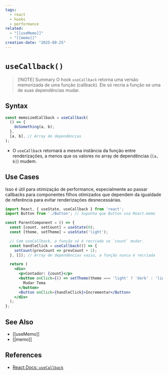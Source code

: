 ```yaml
---
tags:
  - react
  - hooks
  - performance
related:
  - "[[useMemo]]"
  - "[[memo]]"
creation-date: "2025-08-25"
---
```


# `useCallback()`

> [!NOTE] Summary
> O hook `useCallback` retorna uma versão memorizada de uma função (callback). Ele só recria a função se uma de suas dependências mudar.

## Syntax

```javascript
const memoizedCallback = useCallback(
  () => {
    doSomething(a, b);
  },
  [a, b], // Array de dependências
);
```

- O `useCallback` retornará a mesma instância da função entre renderizações, a menos que os valores no array de dependências (`[a, b]`) mudem.

## Use Cases

Isso é útil para otimização de performance, especialmente ao passar callbacks para componentes filhos otimizados que dependem da igualdade de referência para evitar renderizações desnecessárias.

```jsx
import React, { useState, useCallback } from 'react';
import Button from './Button'; // Suponha que Button usa React.memo

const ParentComponent = () => {
  const [count, setCount] = useState(0);
  const [theme, setTheme] = useState('light');

  // Com useCallback, a função só é recriada se `count` mudar.
  const handleClick = useCallback(() => {
    setCount(prevCount => prevCount + 1);
  }, []); // Array de dependências vazio, a função nunca é recriada

  return (
    <div>
      <p>Contador: {count}</p>
      <button onClick={() => setTheme(theme === 'light' ? 'dark' : 'light')}>
        Mudar Tema
      </button>
      <Button onClick={handleClick}>Incrementar</Button>
    </div>
  );
};
```

## See Also

- [[useMemo]]
- [[memo]]

## References

- [React Docs: `useCallback`](https://react.dev/reference/react/useCallback)